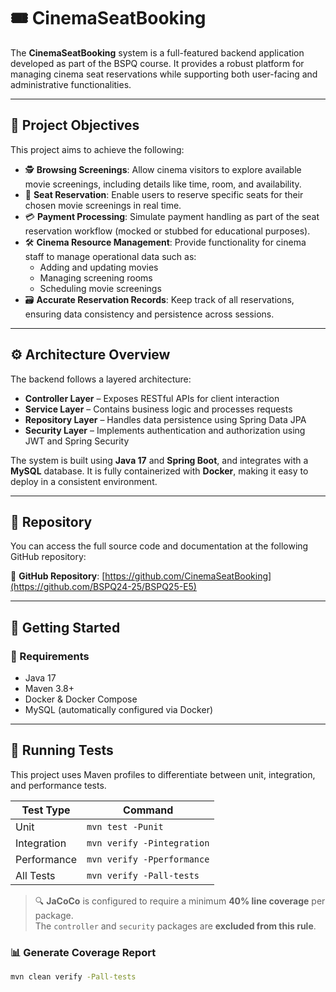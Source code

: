 # 🎟️ CinemaSeatBooking

The **CinemaSeatBooking** system is a full-featured backend application developed as part of the BSPQ course. It provides a robust platform for managing cinema seat reservations while supporting both user-facing and administrative functionalities.

---

## 🎯 Project Objectives

This project aims to achieve the following:

- 🕵️ **Browsing Screenings**: Allow cinema visitors to explore available movie screenings, including details like time, room, and availability.
- 🎫 **Seat Reservation**: Enable users to reserve specific seats for their chosen movie screenings in real time.
- 💳 **Payment Processing**: Simulate payment handling as part of the seat reservation workflow (mocked or stubbed for educational purposes).
- 🛠️ **Cinema Resource Management**: Provide functionality for cinema staff to manage operational data such as:
  - Adding and updating movies
  - Managing screening rooms
  - Scheduling movie screenings
- 🗃️ **Accurate Reservation Records**: Keep track of all reservations, ensuring data consistency and persistence across sessions.

---

## ⚙️ Architecture Overview

The backend follows a layered architecture:

- **Controller Layer** – Exposes RESTful APIs for client interaction
- **Service Layer** – Contains business logic and processes requests
- **Repository Layer** – Handles data persistence using Spring Data JPA
- **Security Layer** – Implements authentication and authorization using JWT and Spring Security

The system is built using **Java 17** and **Spring Boot**, and integrates with a **MySQL** database. It is fully containerized with **Docker**, making it easy to deploy in a consistent environment.

---

## 📂 Repository

You can access the full source code and documentation at the following GitHub repository:

🔗 **GitHub Repository**: [https://github.com/CinemaSeatBooking](https://github.com/BSPQ24-25/BSPQ25-E5)

---

## 🚀 Getting Started

### 🔧 Requirements

- Java 17
- Maven 3.8+
- Docker & Docker Compose
- MySQL (automatically configured via Docker)

---

## 🧪 Running Tests

This project uses Maven profiles to differentiate between unit, integration, and performance tests.

| Test Type        | Command                                 |
|------------------|------------------------------------------|
| Unit             | `mvn test -Punit`                        |
| Integration      | `mvn verify -Pintegration`               |
| Performance      | `mvn verify -Pperformance`               |
| All Tests        | `mvn verify -Pall-tests`                 |

> 🔍 **JaCoCo** is configured to require a minimum **40% line coverage** per package.  
> The `controller` and `security` packages are **excluded from this rule**.

### 📊 Generate Coverage Report

```bash
mvn clean verify -Pall-tests
